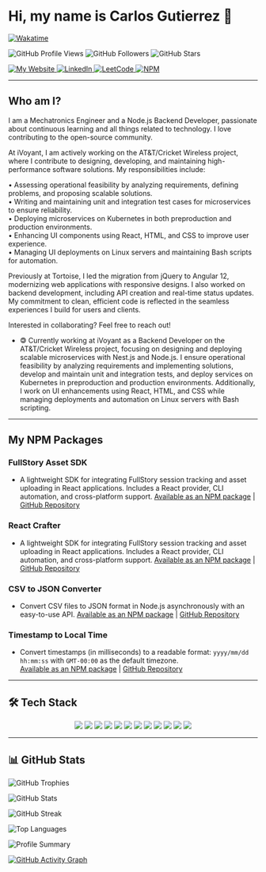 <h1>Hi, my name is Carlos Gutierrez 👋</h1>

[![Wakatime](https://wakatime.com/badge/user/6f5572ea-047b-4351-8050-aab17a76ad39.svg)](https://wakatime.com/@6f5572ea-047b-4351-8050-aab17a76ad39)

![GitHub Profile Views](https://komarev.com/ghpvc/?username=CarGDev&color=blueviolet)
![GitHub Followers](https://img.shields.io/github/followers/CarGDev?style=social)
![GitHub Stars](https://img.shields.io/github/stars/CarGDev?affiliations=OWNER&style=social)

<p align="left">
    <a href="https://carg.dev" target="_blank" rel="noopener noreferrer">
        <img src="https://img.shields.io/badge/My%20Website-carg.dev-blue?style=for-the-badge&logo=google-chrome&logoColor=white" alt="My Website" />
    </a>
    <a href="https://www.linkedin.com/in/cargdev/" target="_blank" rel="noopener noreferrer">
        <img src="https://img.shields.io/badge/LinkedIn-0077B5?style=for-the-badge&logo=linkedin&logoColor=white" alt="LinkedIn" />
    </a>
    <a href="https://leetcode.com/u/cargdev/" target="_blank" rel="noopener noreferrer">
        <img src="https://img.shields.io/badge/LeetCode-FFA116?style=for-the-badge&logo=leetcode&logoColor=white" alt="LeetCode" />
    </a>
    <a href="https://www.npmjs.com/settings/cargdev/packages" target="_blank" rel="noopener noreferrer">
        <img src="https://img.shields.io/badge/NPM-%23000000.svg?style=for-the-badge&logo=npm&logoColor=white" alt="NPM" />
    </a>
</p>


---

<h2>Who am I?</h2>
<p>
I am a Mechatronics Engineer and a Node.js Backend Developer, passionate about continuous learning and all things related to technology. I love contributing to the open-source community.

At iVoyant, I am actively working on the AT&T/Cricket Wireless project, where I contribute to designing, developing, and maintaining high-performance software solutions. My responsibilities include:

• Assessing operational feasibility by analyzing requirements, defining problems, and proposing scalable solutions.  
• Writing and maintaining unit and integration test cases for microservices to ensure reliability.  
• Deploying microservices on Kubernetes in both preproduction and production environments.  
• Enhancing UI components using React, HTML, and CSS to improve user experience.  
• Managing UI deployments on Linux servers and maintaining Bash scripts for automation.  

Previously at Tortoise, I led the migration from jQuery to Angular 12, modernizing web applications with responsive designs. I also worked on backend development, including API creation and real-time status updates. My commitment to clean, efficient code is reflected in the seamless experiences I build for users and clients.

Interested in collaborating? Feel free to reach out!
</p>

- 🄯 Currently working at iVoyant as a Backend Developer on the AT&T/Cricket Wireless project, focusing on designing and deploying scalable microservices with Nest.js and Node.js. I ensure operational feasibility by analyzing requirements and implementing solutions, develop and maintain unit and integration tests, and deploy services on Kubernetes in preproduction and production environments. Additionally, I work on UI enhancements using React, HTML, and CSS while managing deployments and automation on Linux servers with Bash scripting.


---

<h2>My NPM Packages</h2>

<h3>FullStory Asset SDK</h3>

- A lightweight SDK for integrating FullStory session tracking and asset uploading in React applications. Includes a React provider, CLI automation, and cross-platform support.
  [Available as an NPM package](https://www.npmjs.com/package/fullstory-asset-sdk) | [GitHub Repository](https://github.com/CarGDev/fullstory-asset-sdk)

<h3>React Crafter</h3>

- A lightweight SDK for integrating FullStory session tracking and asset uploading in React applications. Includes a React provider, CLI automation, and cross-platform support.
  [Available as an NPM package](https://www.npmjs.com/package/react-crafter) | [GitHub Repository](https://github.com/CarGDev/reactwizard)

<h3>CSV to JSON Converter</h3>

- Convert CSV files to JSON format in Node.js asynchronously with an easy-to-use API.
  [Available as an NPM package](https://www.npmjs.com/package/async-convert-csv-to-json) | [GitHub Repository](https://github.com/CarGDev/converter-csv-to-json)

<h3>Timestamp to Local Time</h3>

- Convert timestamps (in milliseconds) to a readable format: `yyyy/mm/dd hh:mm:ss` with `GMT-00:00` as the default timezone.  
  [Available as an NPM package](https://www.npmjs.com/package/convert-time-gmt) | [GitHub Repository](https://github.com/CarGDev/time-function)

---
## 🛠 Tech Stack

<p align="center"> 
    <img src="https://img.shields.io/badge/HTML5-E34F26?style=for-the-badge&logo=html5&logoColor=white" />
    <img src="https://img.shields.io/badge/CSS3-1572B6?style=for-the-badge&logo=css3&logoColor=white" />
    <img src="https://img.shields.io/badge/JavaScript-323330?style=for-the-badge&logo=javascript&logoColor=F7DF1E" />
    <img src="https://img.shields.io/badge/TypeScript-007ACC?style=for-the-badge&logo=typescript&logoColor=white" />
    <img src="https://img.shields.io/badge/json-5E5C5C?style=for-the-badge&logo=json&logoColor=white" />
    <img src="https://img.shields.io/badge/MySQL-00000F?style=for-the-badge&logo=mysql&logoColor=white" />
    <img src="https://img.shields.io/badge/PostgreSQL-316192?style=for-the-badge&logo=postgresql&logoColor=white" />
    <img src="https://img.shields.io/badge/Node.js-339933?style=for-the-badge&logo=nodedotjs&logoColor=white" />
    <img src="https://img.shields.io/badge/npm-CB3837?style=for-the-badge&logo=npm&logoColor=white" />
    <img src="https://img.shields.io/badge/Linux-FCC624?style=for-the-badge&logo=linux&logoColor=black" />
    <img src="https://img.shields.io/badge/NeoVim-%2357A143.svg?&style=for-the-badge&logo=neovim&logoColor=white" />
    <img src="https://img.shields.io/badge/Google_Cloud-4285F4?style=for-the-badge&logo=google-cloud&logoColor=white" />
</p>

---

## 📊 GitHub Stats

![GitHub Trophies](https://github-profile-trophy.vercel.app/?username=CarGDev&theme=onedark)


![GitHub Stats](https://github-readme-stats.vercel.app/api?username=CarGDev&show_icons=true&count_private=true&hide_border=true&title_color=ffcc00&icon_color=ffcc00&bg_color=0d1117&text_color=ffffff)

![GitHub Streak](https://github-readme-streak-stats.herokuapp.com/?user=CarGDev&theme=dark&hide_border=true)

![Top Languages](https://github-readme-stats.vercel.app/api/top-langs/?username=CarGDev&layout=compact&langs_count=10&hide_border=true&title_color=B6e443&icon_color=46c7e7&bg_color=0B0B2A&text_color=C2C1CE)

![Profile Summary](https://github-profile-summary-cards.vercel.app/api/cards/profile-details?username=CarGDev&theme=github_dark)


[![GitHub Activity Graph](https://github-readme-activity-graph.vercel.app/graph?username=CarGDev&theme=github-dark)](https://github.com/CarGDev)

